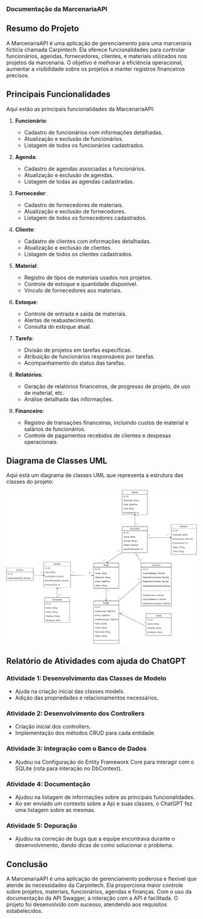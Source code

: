### Documentação da MarcenariaAPI




## Resumo do Projeto

A MarcenariaAPI é uma aplicação de gerenciamento para uma marcenaria fictícia chamada Carpintech. Ela oferece funcionalidades para controlar funcionários, agendas, fornecedores, clientes, e materiais utilizados nos projetos da marcenaria. O objetivo é melhorar a eficiência operacional, aumentar a visibilidade sobre os projetos e manter registros financeiros precisos.

## Principais Funcionalidades

Aqui estão as principais funcionalidades da MarcenariaAPI:

1. **Funcionário**:
   - Cadastro de funcionários com informações detalhadas.
   - Atualização e exclusão de funcionários.
   - Listagem de todos os funcionários cadastrados.

2. **Agenda**:
   - Cadastro de agendas associadas a funcionários.
   - Atualização e exclusão de agendas.
   - Listagem de todas as agendas cadastradas.

3. **Fornecedor**:
   - Cadastro de fornecedores de materiais.
   - Atualização e exclusão de fornecedores.
   - Listagem de todos os fornecedores cadastrados.

4. **Cliente**:
   - Cadastro de clientes com informações detalhadas.
   - Atualização e exclusão de clientes.
   - Listagem de todos os clientes cadastrados.

5. **Material**:
   - Registro de tipos de materiais usados nos projetos.
   - Controle de estoque e quantidade disponível.
   - Vínculo de fornecedores aos materiais.

6. **Estoque**:
   - Controle de entrada e saída de materiais.
   - Alertas de reabastecimento.
   - Consulta do estoque atual.

7. **Tarefa**:
   - Divisão de projetos em tarefas específicas.
   - Atribuição de funcionários responsáveis por tarefas.
   - Acompanhamento do status das tarefas.

8. **Relatórios**:
   - Geração de relatórios financeiros, de progresso de projeto, de uso de material, etc.
   - Análise detalhada das informações.

9. **Financeiro**:
   - Registro de transações financeiras, incluindo custos de material e salários de funcionários.
   - Controle de pagamentos recebidos de clientes e despesas operacionais.

## Diagrama de Classes UML

Aqui está um diagrama de classes UML que representa a estrutura das classes do projeto:

![](CarpinTech.jpg)

## Relatório de Atividades com ajuda do ChatGPT


### Atividade 1: Desenvolvimento das Classes de Modelo

- Ajuda na criação inicial das classes models.
- Adição das propriedades e relacionamentos necessários.

### Atividade 2: Desenvolvimento dos Controllers

- Criação inicial dos controllers.
- Implementação dos métodos CRUD para cada entidade.

### Atividade 3: Integração com o Banco de Dados

- Ajudou na Configuração do Entity Framework Core para interagir com o SQLite (rota para interação no DbContext).

### Atividade 4: Documentação

- Ajudou na listagem de informações sobre as principais funcionalidades.
- Ao ser enviado um contexto sobre a Api e suas classes, o ChatGPT fez uma listagem sobre as mesmas. 

### Atividade 5: Depuração

- Ajudou na correção de bugs que a equipe encontrava durante o desenvolvimento, dando dicas de como solucionar o problema.


## Conclusão

A MarcenariaAPI é uma aplicação de gerenciamento poderosa e flexível que atende às necessidades da Carpintech. Ela proporciona maior controle sobre projetos, materiais, funcionários, agendas e finanças. Com o uso da documentação da API Swagger, a interação com a API é facilitada. O projeto foi desenvolvido com sucesso, atendendo aos requisitos estabelecidos.

